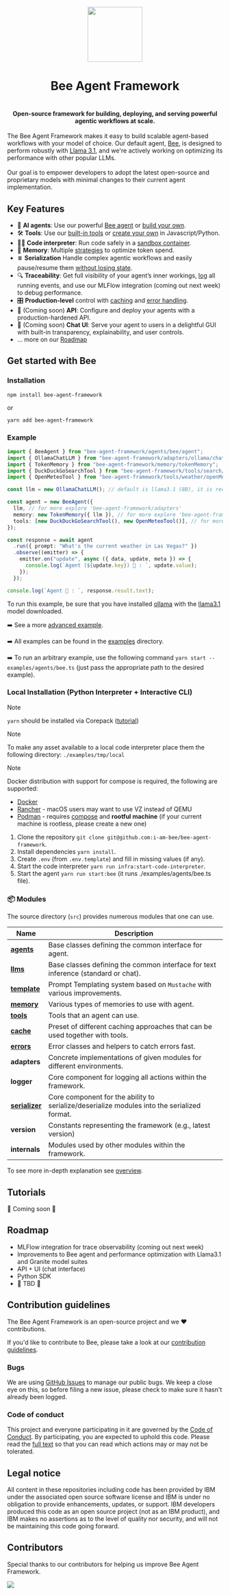 <p align="center">
    <img src="./docs/assets/Bee_Dark.svg" height="128">
    <h1 align="center">Bee Agent Framework</h1>
</p>

<p align="center">
  <a aria-label="Join the community on GitHub" href="https://github.com/i-am-bee/bee-agent-framework/discussions">
    <img alt="" src="https://img.shields.io/badge/Join%20the%20community-blueviolet.svg?style=for-the-badge&labelColor=000000&label=Bee">
  </a>
  <h4 align="center">Open-source framework for building, deploying, and serving powerful agentic workflows at scale.</h4>
</p>

The Bee Agent Framework makes it easy to build scalable agent-based workflows with your model of choice. Our default agent, [Bee](https://github.com/i-am-bee/bee-agent-framework/tree/main?tab=readme-ov-file#get-started-with-bee), is designed to perform robustly with [Llama 3.1](https://ai.meta.com/blog/meta-llama-3-1/), and we're actively working on optimizing its performance with other popular LLMs.<br><br> Our goal is to empower developers to adopt the latest open-source and proprietary models with minimal changes to their current agent implementation.

## Key Features

- 🤖 **AI agents**: Use our powerful [Bee agent](./docs/agents.md) or [build your own](./docs/agents.md).
- 🛠️ **Tools**: Use our [built-in tools](./docs/tools.md) or [create your own](./docs/tools.md) in Javascript/Python.
- 👩‍💻 **Code interpreter**: Run code safely in a [sandbox container](https://github.com/i-am-bee/bee-code-interpreter).
- 💾 **Memory**: Multiple [strategies](./docs/memory.md) to optimize token spend.
- ⏸️ **Serialization** Handle complex agentic workflows and easily pause/resume them [without losing state](https://github.com/i-am-bee/bee-agent-framework/blob/main/docs/overview.md#serializer).
- 🔍 **Traceability**: Get full visibility of your agent’s inner workings, [log](https://github.com/i-am-bee/bee-agent-framework/blob/main/docs/overview.md#logger) all running events, and use our MLFlow integration (coming out next week) to debug performance.
- 🎛️ **Production-level** control with [caching](./docs/cache.md) and [error handling](./docs/errors.md).
- 🚧 (Coming soon) **API**: Configure and deploy your agents with a production-hardened API.
- 🚧 (Coming soon) **Chat UI**: Serve your agent to users in a delightful GUI with built-in transparency, explainability, and user controls.
- ... more on our [Roadmap](#roadmap)

## Get started with Bee

### Installation

```shell
npm install bee-agent-framework
```

or

```shell
yarn add bee-agent-framework
```

### Example

```ts
import { BeeAgent } from "bee-agent-framework/agents/bee/agent";
import { OllamaChatLLM } from "bee-agent-framework/adapters/ollama/chat";
import { TokenMemory } from "bee-agent-framework/memory/tokenMemory";
import { DuckDuckGoSearchTool } from "bee-agent-framework/tools/search/duckDuckGoSearch";
import { OpenMeteoTool } from "bee-agent-framework/tools/weather/openMeteo";

const llm = new OllamaChatLLM(); // default is llama3.1 (8B), it is recommended to use 70B model

const agent = new BeeAgent({
  llm, // for more explore 'bee-agent-framework/adapters'
  memory: new TokenMemory({ llm }), // for more explore 'bee-agent-framework/memory'
  tools: [new DuckDuckGoSearchTool(), new OpenMeteoTool()], // for more explore 'bee-agent-framework/tools'
});

const response = await agent
  .run({ prompt: "What's the current weather in Las Vegas?" })
  .observe((emitter) => {
    emitter.on("update", async ({ data, update, meta }) => {
      console.log(`Agent (${update.key}) 🤖 : `, update.value);
    });
  });

console.log(`Agent 🤖 : `, response.result.text);
```

To run this example, be sure that you have installed [ollama](https://ollama.com) with the [llama3.1](https://ollama.com/library/llama3.1) model downloaded.

➡️ See a more [advanced example](./examples/agents/bee.ts).

➡️ All examples can be found in the [examples](./examples) directory.

➡️ To run an arbitrary example, use the following command `yarn start -- examples/agents/bee.ts` (just pass the appropriate path to the desired example).

### Local Installation (Python Interpreter + Interactive CLI)

> [!NOTE]
>
> `yarn` should be installed via Corepack ([tutorial](https://yarnpkg.com/corepack))

> [!NOTE]
>
> To make any asset available to a local code interpreter place them the following directory: `./examples/tmp/local`

> [!NOTE]
>
> Docker distribution with support for compose is required, the following are supported:
>
> - [Docker](https://www.docker.com/)
> - [Rancher](https://www.rancher.com/) - macOS users may want to use VZ instead of QEMU
> - [Podman](https://podman.io/) - requires [compose](https://podman-desktop.io/docs/compose/setting-up-compose) and **rootful machine** (if your current machine is rootless, please create a new one)

1. Clone the repository `git clone git@github.com:i-am-bee/bee-agent-framework`.
2. Install dependencies `yarn install`.
3. Create `.env` (from `.env.template`) and fill in missing values (if any).
4. Start the code interpreter `yarn run infra:start-code-interpreter`.
5. Start the agent `yarn run start:bee` (it runs ./examples/agents/bee.ts file).

### 📦 Modules

The source directory (`src`) provides numerous modules that one can use.

| Name                                      | Description                                                                                 |
| ----------------------------------------- | ------------------------------------------------------------------------------------------- |
| [**agents**](./docs/agents.md)            | Base classes defining the common interface for agent.                                       |
| [**llms**](./docs/llms.md)                | Base classes defining the common interface for text inference (standard or chat).           |
| [**template**](./docs/templates.md)       | Prompt Templating system based on `Mustache` with various improvements.                     |
| [**memory**](./docs/memory.md)            | Various types of memories to use with agent.                                                |
| [**tools**](./docs/tools.md)              | Tools that an agent can use.                                                                |
| [**cache**](./docs/cache.md)              | Preset of different caching approaches that can be used together with tools.                |
| [**errors**](./docs/errors.md)            | Error classes and helpers to catch errors fast.                                             |
| **adapters**                              | Concrete implementations of given modules for different environments.                       |
| **logger**                                | Core component for logging all actions within the framework.                                |
| [**serializer**](./docs/serialization.md) | Core component for the ability to serialize/deserialize modules into the serialized format. |
| **version**                               | Constants representing the framework (e.g., latest version)                                 |
| **internals**                             | Modules used by other modules within the framework.                                         |

To see more in-depth explanation see [overview](./docs/overview.md).

## Tutorials

🚧 Coming soon 🚧

## Roadmap

- MLFlow integration for trace observability (coming out next week)
- Improvements to Bee agent and performance optimization with Llama3.1 and Granite model suites
- API + UI (chat interface)
- Python SDK
- 🚧 TBD 🚧

## Contribution guidelines

The Bee Agent Framework is an open-source project and we ❤️ contributions.

If you'd like to contribute to Bee, please take a look at our [contribution guidelines](./CONTRIBUTING.md).

### Bugs

We are using [GitHub Issues](https://github.com/i-am-bee/bee-agent-framework/issues) to manage our public bugs. We keep a close eye on this, so before filing a new issue, please check to make sure it hasn't already been logged.

### Code of conduct

This project and everyone participating in it are governed by the [Code of Conduct](./CODE_OF_CONDUCT.md). By participating, you are expected to uphold this code. Please read the [full text](./CODE_OF_CONDUCT.md) so that you can read which actions may or may not be tolerated.

## Legal notice

All content in these repositories including code has been provided by IBM under the associated open source software license and IBM is under no obligation to provide enhancements, updates, or support. IBM developers produced this code as an open source project (not as an IBM product), and IBM makes no assertions as to the level of quality nor security, and will not be maintaining this code going forward.

## Contributors

Special thanks to our contributors for helping us improve Bee Agent Framework.

<a href="https://github.com/i-am-bee/bee-agent-framework/graphs/contributors">
  <img src="https://contrib.rocks/image?repo=i-am-bee/bee-agent-framework" />
</a>
